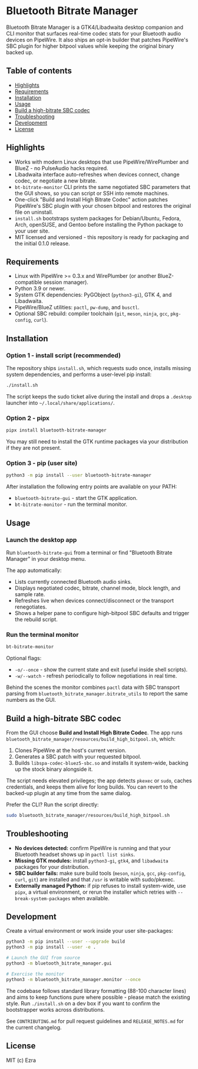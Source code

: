 # Bluetooth Bitrate Manager

Bluetooth Bitrate Manager is a GTK4/Libadwaita desktop companion and CLI monitor that surfaces real-time codec stats for your Bluetooth audio devices on PipeWire. It also ships an opt-in builder that patches PipeWire's SBC plugin for higher bitpool values while keeping the original binary backed up.

## Table of contents
- [Highlights](#highlights)
- [Requirements](#requirements)
- [Installation](#installation)
- [Usage](#usage)
- [Build a high-bitrate SBC codec](#build-a-high-bitrate-sbc-codec)
- [Troubleshooting](#troubleshooting)
- [Development](#development)
- [License](#license)

## Highlights
- Works with modern Linux desktops that use PipeWire/WirePlumber and BlueZ - no PulseAudio hacks required.
- Libadwaita interface auto-refreshes when devices connect, change codec, or negotiate a new bitrate.
- `bt-bitrate-monitor` CLI prints the same negotiated SBC parameters that the GUI shows, so you can script or SSH into remote machines.
- One-click "Build and Install High Bitrate Codec" action patches PipeWire's SBC plugin with your chosen bitpool and restores the original file on uninstall.
- `install.sh` bootstraps system packages for Debian/Ubuntu, Fedora, Arch, openSUSE, and Gentoo before installing the Python package to your user site.
- MIT licensed and versioned - this repository is ready for packaging and the initial 0.1.0 release.

## Requirements
- Linux with PipeWire >= 0.3.x and WirePlumber (or another BlueZ-compatible session manager).
- Python 3.9 or newer.
- System GTK dependencies: PyGObject (`python3-gi`), GTK 4, and Libadwaita.
- PipeWire/BlueZ utilities: `pactl`, `pw-dump`, and `busctl`.
- Optional SBC rebuild: compiler toolchain (`git`, `meson`, `ninja`, `gcc`, `pkg-config`, `curl`).

## Installation

### Option 1 - install script (recommended)
The repository ships `install.sh`, which requests sudo once, installs missing system dependencies, and performs a user-level pip install:

```bash
./install.sh
```

The script keeps the sudo ticket alive during the install and drops a `.desktop` launcher into `~/.local/share/applications/`.

### Option 2 - pipx
```bash
pipx install bluetooth-bitrate-manager
```

You may still need to install the GTK runtime packages via your distribution if they are not present.

### Option 3 - pip (user site)
```bash
python3 -m pip install --user bluetooth-bitrate-manager
```

After installation the following entry points are available on your PATH:
- `bluetooth-bitrate-gui` - start the GTK application.
- `bt-bitrate-monitor` - run the terminal monitor.

## Usage

### Launch the desktop app
Run `bluetooth-bitrate-gui` from a terminal or find "Bluetooth Bitrate Manager" in your desktop menu.

The app automatically:
- Lists currently connected Bluetooth audio sinks.
- Displays negotiated codec, bitrate, channel mode, block length, and sample rate.
- Refreshes live when devices connect/disconnect or the transport renegotiates.
- Shows a helper pane to configure high-bitpool SBC defaults and trigger the rebuild script.

### Run the terminal monitor
```bash
bt-bitrate-monitor
```

Optional flags:
- `-o/--once` - show the current state and exit (useful inside shell scripts).
- `-w/--watch` - refresh periodically to follow negotiations in real time.

Behind the scenes the monitor combines `pactl` data with SBC transport parsing from `bluetooth_bitrate_manager.bitrate_utils` to report the same numbers as the GUI.

## Build a high-bitrate SBC codec

From the GUI choose **Build and Install High Bitrate Codec**. The app runs `bluetooth_bitrate_manager/resources/build_high_bitpool.sh`, which:
1. Clones PipeWire at the host's current version.
2. Generates a SBC patch with your requested bitpool.
3. Builds `libspa-codec-bluez5-sbc.so` and installs it system-wide, backing up the stock binary alongside it.

The script needs elevated privileges; the app detects `pkexec` or `sudo`, caches credentials, and keeps them alive for long builds. You can revert to the backed-up plugin at any time from the same dialog.

Prefer the CLI? Run the script directly:

```bash
sudo bluetooth_bitrate_manager/resources/build_high_bitpool.sh
```

## Troubleshooting
- **No devices detected:** confirm PipeWire is running and that your Bluetooth headset shows up in `pactl list sinks`.
- **Missing GTK modules:** install `python3-gi`, `gtk4`, and `libadwaita` packages for your distribution.
- **SBC builder fails:** make sure build tools (`meson`, `ninja`, `gcc`, `pkg-config`, `curl`, `git`) are installed and that `/usr` is writable with sudo/pkexec.
- **Externally managed Python:** if pip refuses to install system-wide, use `pipx`, a virtual environment, or rerun the installer which retries with `--break-system-packages` when available.

## Development
Create a virtual environment or work inside your user site-packages:

```bash
python3 -m pip install --user --upgrade build
python3 -m pip install --user -e .

# Launch the GUI from source
python3 -m bluetooth_bitrate_manager.gui

# Exercise the monitor
python3 -m bluetooth_bitrate_manager.monitor --once
```

The codebase follows standard library formatting (88-100 character lines) and aims to keep functions pure where possible - please match the existing style. Run `./install.sh` on a dev box if you want to confirm the bootstrapper works across distributions.

See `CONTRIBUTING.md` for pull request guidelines and `RELEASE_NOTES.md` for the current changelog.

## License
MIT (c) Ezra
